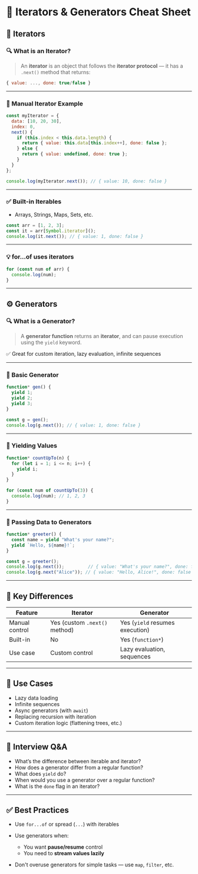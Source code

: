 # 🧾 Iterators & Generators Cheat Sheet

## 🔄 Iterators

### 🔍 What is an Iterator?

> An **iterator** is an object that follows the **iterator protocol** — it has a `.next()` method that returns:

```js
{ value: ..., done: true/false }
```

---

### 🧪 Manual Iterator Example

```js
const myIterator = {
  data: [10, 20, 30],
  index: 0,
  next() {
    if (this.index < this.data.length) {
      return { value: this.data[this.index++], done: false };
    } else {
      return { value: undefined, done: true };
    }
  }
};

console.log(myIterator.next()); // { value: 10, done: false }
```

---

### ✅ Built-in Iterables

* Arrays, Strings, Maps, Sets, etc.

```js
const arr = [1, 2, 3];
const it = arr[Symbol.iterator]();
console.log(it.next()); // { value: 1, done: false }
```

---

### 💡 for...of uses iterators

```js
for (const num of arr) {
  console.log(num);
}
```

---

## ⚙️ Generators

### 🔍 What is a Generator?

> A **generator function** returns an **iterator**, and can pause execution using the `yield` keyword.

✅ Great for custom iteration, lazy evaluation, infinite sequences

---

### 🧪 Basic Generator

```js
function* gen() {
  yield 1;
  yield 2;
  yield 3;
}

const g = gen();
console.log(g.next()); // { value: 1, done: false }
```

---

### 🧩 Yielding Values

```js
function* countUpTo(n) {
  for (let i = 1; i <= n; i++) {
    yield i;
  }
}

for (const num of countUpTo(3)) {
  console.log(num); // 1, 2, 3
}
```

---

### 🔄 Passing Data to Generators

```js
function* greeter() {
  const name = yield "What's your name?";
  yield `Hello, ${name}!`;
}

const g = greeter();
console.log(g.next());         // { value: "What's your name?", done: false }
console.log(g.next("Alice")); // { value: "Hello, Alice!", done: false }
```

---

## 🧠 Key Differences

| Feature        | Iterator                      | Generator                       |
| -------------- | ----------------------------- | ------------------------------- |
| Manual control | Yes (custom `.next()` method) | Yes (`yield` resumes execution) |
| Built-in       | No                            | Yes (`function*`)               |
| Use case       | Custom control                | Lazy evaluation, sequences      |

---

## 📌 Use Cases

* Lazy data loading
* Infinite sequences
* Async generators (with `await`)
* Replacing recursion with iteration
* Custom iteration logic (flattening trees, etc.)

---

## 🧠 Interview Q\&A

* What’s the difference between iterable and iterator?
* How does a generator differ from a regular function?
* What does `yield` do?
* When would you use a generator over a regular function?
* What is the `done` flag in an iterator?

---

## ✅ Best Practices

* Use `for...of` or spread (`...`) with iterables
* Use generators when:

  * You want **pause/resume** control
  * You need to **stream values lazily**
* Don't overuse generators for simple tasks — use `map`, `filter`, etc.